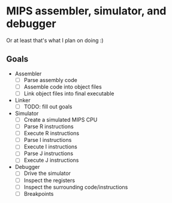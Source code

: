 # MIPS assembler, simulator, and debugger
Or at least that's what I plan on doing :)

## Goals
- Assembler
  - [ ] Parse assembly code
  - [ ] Assemble code into object files
  - [ ] Link object files into final executable
- Linker
  - [ ] TODO: fill out goals
- Simulator
  - [ ] Create a simulated MIPS CPU
  - [ ] Parse R instructions
  - [ ] Execute R instructions
  - [ ] Parse I instructions
  - [ ] Execute I instructions
  - [ ] Parse J instructions
  - [ ] Execute J instructions
- Debugger
  - [ ] Drive the simulator
  - [ ] Inspect the registers
  - [ ] Inspect the surrounding code/instructions
  - [ ] Breakpoints
